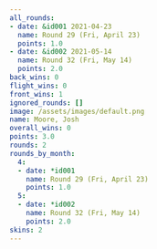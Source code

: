 ```yaml
---
all_rounds:
- date: &id001 2021-04-23
  name: Round 29 (Fri, April 23)
  points: 1.0
- date: &id002 2021-05-14
  name: Round 32 (Fri, May 14)
  points: 2.0
back_wins: 0
flight_wins: 0
front_wins: 1
ignored_rounds: []
image: /assets/images/default.png
name: Moore, Josh
overall_wins: 0
points: 3.0
rounds: 2
rounds_by_month:
  4:
  - date: *id001
    name: Round 29 (Fri, April 23)
    points: 1.0
  5:
  - date: *id002
    name: Round 32 (Fri, May 14)
    points: 2.0
skins: 2
---
```

